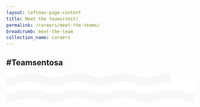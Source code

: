 ```yaml
---
layout: leftnav-page-content
title: Meet the teams(test)
permalink: /careers/meet-the-teams/
breadcrumb: meet-the-team
collection_name: careers
---
```

<h2>#Teamsentosa</h2>
<div class="row">
	<div class="col is-12">
<div class="hero" style:"max-width: 100%;"></div>
	<figure style="margin: 0;position: relative;">
  <img src="../images/careers/wave.svg" style="position: sticky;top: 0%;z-index: 2;max-width: 100%;background-color: black;"/>
	</figure>
  </div>
</div>
